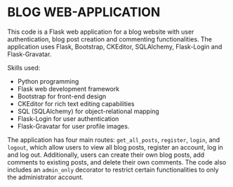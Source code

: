 # BLOG WEB-APPLICATION

This code is a Flask web application for a blog website with user authentication, blog post creation and commenting functionalities. The application uses Flask, Bootstrap, CKEditor, SQLAlchemy, Flask-Login and Flask-Gravatar. 

Skills used:
- Python programming
- Flask web development framework
- Bootstrap for front-end design
- CKEditor for rich text editing capabilities
- SQL (SQLAlchemy) for object-relational mapping
- Flask-Login for user authentication
- Flask-Gravatar for user profile images. 

The application has four main routes: `get_all_posts`, `register`, `login`, and `logout`, which allow users to view all blog posts, register an account, log in and log out. Additionally, users can create their own blog posts, add comments to existing posts, and delete their own comments. The code also includes an `admin_only` decorator to restrict certain functionalities to only the administrator account.
